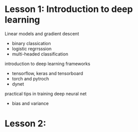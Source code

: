 # Lesson 1: Introduction to deep learning

Linear models and gradient descent
- binary classication
 - logistic regrrsssion
 - multi-headed classification
 
 introduction to deep learning frameworks
  - tensorflow, keras and tensorboard
  - torch and pytroch
  - dynet
  
 
  
  practical tips in training deep neural net
  - bias and variance
  
  
  # Lesson 2:
  
  
 
